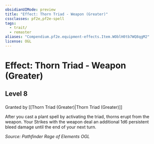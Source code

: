 ```yaml
---
obsidianUIMode: preview
title: "Effect: Thorn Triad - Weapon (Greater)"
cssclasses: pf2e,pf2e-spell
tags:
  - trait/
  - remaster
aliases: "Compendium.pf2e.equipment-effects.Item.WOblH0tb7WQ8qgM2"
license: OGL
---
```

# Effect: Thorn Triad - Weapon (Greater)
## Level 8
### 






Granted by [[Thorn Triad (Greater)|Thorn Triad (Greater)]]

After you cast a plant spell by activating the triad, thorns erupt from the weapon. Your Strikes with the weapon deal an additional 1d6 persistent bleed damage until the end of your next turn.

*Source: Pathfinder Rage of Elements*
*OGL*